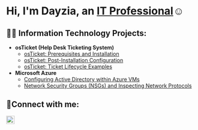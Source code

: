 <h1>Hi, I'm Dayzia, an <a href="https://linkedin.com/in/Mary Cooper">IT Professional</a>☺</h1>

<h2>👨‍💻 Information Technology Projects:</h2>

- <b>osTicket (Help Desk Ticketing System)</b>
  - [osTicket: Prerequisites and Installation](https://github.com/dayziag16/osticket-prereqs)
  - [osTicket: Post-Installation Configuration](https://github.com/dayziag16/post-install-config)
  - [osTicket: Ticket Lifecycle Examples](https://github.com/dayziag16/ticket-lifecycle)
- <b>Microsoft Azure</b>
  - [Configuring Active Directory within Azure VMs](https://github.com/dayziag16/configure-ad)
  - [Network Security Groups (NSGs) and Inspecting Network Protocols](https://github.com/dayziag16/azure-network-protocols)

<h2>🤳Connect with me:</h2>

[<img align="left" alt="MaryCooper | LinkedIn" width="22px" src="https://cdn.jsdelivr.net/npm/simple-icons@v3/icons/linkedin.svg" />][linkedin]


[linkedin]: https://linkedin.com/in/MaryCooper
